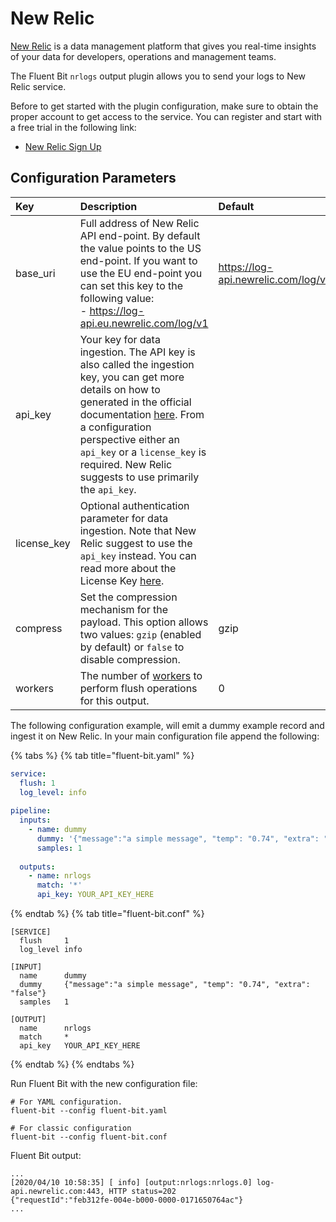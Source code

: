 # New Relic

[New Relic](https://newrelic.com/) is a data management platform that gives you real-time insights of your data for developers, operations and management teams.

The Fluent Bit `nrlogs` output plugin allows you to send your logs to New Relic service.

Before to get started with the plugin configuration, make sure to obtain the proper account to get access to the service. You can register and start with a free trial in the following link:

* [New Relic Sign Up](https://newrelic.com/signup)

## Configuration Parameters

| Key         | Description                                                                                                                                                                                                                                                                                                                                                                                                            | Default                                                                               |
|:------------|:-----------------------------------------------------------------------------------------------------------------------------------------------------------------------------------------------------------------------------------------------------------------------------------------------------------------------------------------------------------------------------------------------------------------------|:--------------------------------------------------------------------------------------|
| base_uri    | Full address of New Relic API end-point. By default the value points to the US end-point. If you want to use the EU end-point you can set this key to the following value:<br> - <a href="https://log-api.eu.newrelic.com/log/v1">https://log-api.eu.newrelic.com/log/v1</a>                                                                                                                                           | <a href="https://log-api.newrelic.com/log/v1">https://log-api.newrelic.com/log/v1</a> |
| api_key     | Your key for data ingestion. The API key is also called the ingestion key, you can get more details on how to generated in the official documentation <a href="https://docs.newrelic.com/docs/apis/get-started/intro-apis/types-new-relic-api-keys#event-insert-key">here</a>. From a configuration perspective either an `api_key` or a `license_key` is required. New Relic suggests to use primarily the `api_key`. |                                                                                       |
| license_key | Optional authentication parameter for data ingestion. Note that New Relic suggest to use the `api_key` instead. You can read more about the License Key <a href="https://docs.newrelic.com/docs/accounts/install-new-relic/account-setup/license-key">here</a>.                                                                                                                                                        |                                                                                       |
| compress    | Set the compression mechanism for the payload. This option allows two values: `gzip` \(enabled by default\) or `false` to disable compression.                                                                                                                                                                                                                                                                         | gzip                                                                                  |
| workers     | The number of [workers](../../administration/multithreading.md#outputs) to perform flush operations for this output.                                                                                                                                                                                                                                                                                                   | 0                                                                                     |

The following configuration example, will emit a dummy example record and ingest it on New Relic. In your main configuration file append the following:


{% tabs %}
{% tab title="fluent-bit.yaml" %}

```yaml
service:
  flush: 1
  log_level: info
  
pipeline:
  inputs:
    - name: dummy 
      dummy: '{"message":"a simple message", "temp": "0.74", "extra": "false"}'
      samples: 1
      
  outputs:
    - name: nrlogs
      match: '*'
      api_key: YOUR_API_KEY_HERE
```

{% endtab %}
{% tab title="fluent-bit.conf" %}

```text
[SERVICE]
  flush     1
  log_level info

[INPUT]
  name      dummy
  dummy     {"message":"a simple message", "temp": "0.74", "extra": "false"}
  samples   1

[OUTPUT]
  name      nrlogs
  match     *
  api_key   YOUR_API_KEY_HERE
```

{% endtab %}
{% endtabs %}

Run Fluent Bit with the new configuration file:

```shell
# For YAML configuration.
fluent-bit --config fluent-bit.yaml

# For classic configuration
fluent-bit --config fluent-bit.conf
```

Fluent Bit output:

```text
...
[2020/04/10 10:58:35] [ info] [output:nrlogs:nrlogs.0] log-api.newrelic.com:443, HTTP status=202
{"requestId":"feb312fe-004e-b000-0000-0171650764ac"}
...
```